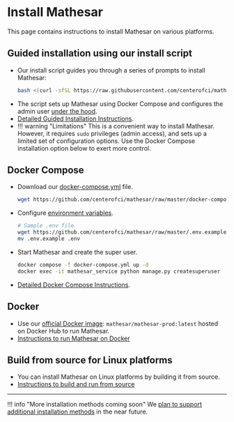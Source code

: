 # Install Mathesar

This page contains instructions to install Mathesar on various platforms.

## Guided installation using our install script
- Our install script guides you through a series of prompts to install Mathesar:
    ```sh
    bash <(curl -sfSL https://raw.githubusercontent.com/centerofci/mathesar/0.1.2/install.sh)
    ```
- The script sets up Mathesar using Docker Compose and configures the admin user [under the hood](./guided-install/under-the-hood.md).
- [Detailed Guided Installation Instructions](./guided-install/index.md).
- !!! warning "Limitations"
    This is a convenient way to install Mathesar. However, it requires `sudo` privileges (admin access), and sets up a limited set of configuration options. Use the Docker Compose installation option below to exert more control.

## Docker Compose 
- Download our [docker-compose.yml](https://github.com/centerofci/mathesar/raw/master/docker-compose.yml) file.
    ```sh
    wget https://github.com/centerofci/mathesar/raw/master/docker-compose.yml
    ```
- Configure [environment variables](../configuration/env-variables.md).
    ```sh
    # Sample .env file
    wget https://github.com/centerofci/mathesar/raw/master/.env.example
    mv .env.example .env
    ```
- Start Mathesar and create the super user.
    ```sh
    docker compose -f docker-compose.yml up -d
    docker exec -it mathesar_service python manage.py createsuperuser
    ```
- [Detailed Docker Compose Instructions](./docker-compose/index.md).

## Docker
- Use our [official Docker image](https://hub.docker.com/r/mathesar/mathesar-prod/tags): `mathesar/mathesar-prod:latest` hosted on Docker Hub to run Mathesar.
- [Instructions to run Mathesar on Docker](./docker/index.md)

## Build from source for Linux platforms
- You can install Mathesar on Linux platforms by building it from source.  
- [Instructions to build and run from source](./build-from-source/index.md)

---

!!! info "More installation methods coming soon"
    We [plan to support additional installation methods](https://github.com/centerofci/mathesar/issues/2509) in the near future.
